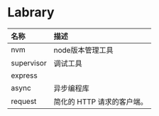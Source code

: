 # Labrary

| 名称 | 描述 |
| :--- | :--- |
| nvm | node版本管理工具 |
| supervisor | 调试工具 |
| express |  |
| async | 异步编程库 |
| request  | 简化的 HTTP 请求的客户端。 |



